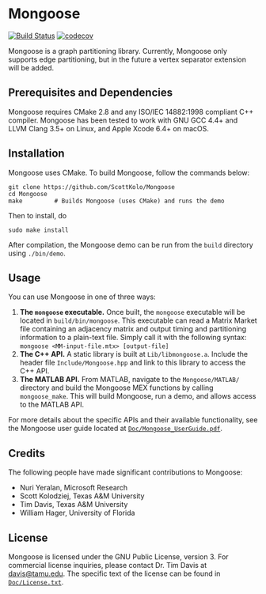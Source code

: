 # Mongoose

[![Build Status](https://travis-ci.com/ScottKolo/Mongoose.svg?token=EK93uAGLjknx2p216TUE&branch=edgesep)](https://travis-ci.com/ScottKolo/Mongoose) [![codecov](https://codecov.io/gh/ScottKolo/Mongoose/branch/edgesep/graph/badge.svg?token=s3KMuP6lOp)](https://codecov.io/gh/ScottKolo/Mongoose)


Mongoose is a graph partitioning library. Currently, Mongoose only supports 
edge partitioning, but in the future a vertex separator extension will be added.

## Prerequisites and Dependencies

Mongoose requires CMake 2.8 and any ISO/IEC 14882:1998 compliant C++ compiler. Mongoose has been tested to work with GNU GCC 4.4+ and LLVM Clang 3.5+ on Linux, and Apple Xcode 6.4+ on macOS.

## Installation

Mongoose uses CMake. To build Mongoose, follow the commands below:

```shell
git clone https://github.com/ScottKolo/Mongoose
cd Mongoose
make         # Builds Mongoose (uses CMake) and runs the demo
```

Then to install, do

```shell
sudo make install 
```

After compilation, the Mongoose demo can be run from the `build` directory using `./bin/demo`.

## Usage

You can use Mongoose in one of three ways:

1. **The `mongoose` executable.** Once built, the `mongoose` executable will be located in `build/bin/mongoose`. This executable can read a Matrix Market file containing an adjacency matrix and output timing and partitioning information to a plain-text file. Simply call it with the following syntax: `mongoose <MM-input-file.mtx> [output-file]`
2. **The C++ API.** A static library is built at `Lib/libmongoose.a`. Include the header file `Include/Mongoose.hpp` and link to this library to access the C++ API.
3. **The MATLAB API.** From MATLAB, navigate to the `Mongoose/MATLAB/` directory and build the Mongoose MEX functions by calling `mongoose_make`. This will build Mongoose, run a demo, and allows access to the MATLAB API.

For more details about the specific APIs and their available functionality, see the Mongoose user guide located at [`Doc/Mongoose_UserGuide.pdf`](Doc/Mongoose_UserGuide.pdf).


## Credits

The following people have made significant contributions to Mongoose:

* Nuri Yeralan, Microsoft Research
* Scott Kolodziej, Texas A&M University
* Tim Davis, Texas A&M University
* William Hager, University of Florida

## License

Mongoose is licensed under the GNU Public License, version 3. For commercial license inquiries, please contact Dr. Tim Davis at davis@tamu.edu. The specific text of the license can be found in [`Doc/License.txt`](Doc/License.txt).
